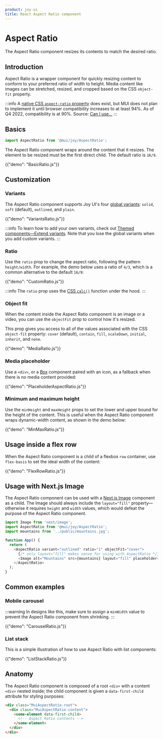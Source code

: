```yaml
---
product: joy-ui
title: React Aspect Ratio component
---
```


# Aspect Ratio

<p class="description">The Aspect Ratio component resizes its contents to match the desired ratio.</p>

## Introduction

Aspect Ratio is a wrapper component for quickly resizing content to conform to your preferred ratio of width to height.
Media content like images can be stretched, resized, and cropped based on the CSS `object-fit` property.

:::info
A [native CSS `aspect-ratio` property](https://developer.mozilla.org/en-US/docs/Web/CSS/aspect-ratio) does exist, but MUI does not plan to implement it until browser compatibility increases to at least 94%.
As of Q4 2022, compatibility is at 90%.
Source: [Can I use…](https://caniuse.com/?search=aspect-ratio)
:::

## Basics

```jsx
import AspectRatio from '@mui/joy/AspectRatio';
```

The Aspect Ratio component wraps around the content that it resizes.
The element to be resized must be the first direct child.
The default ratio is `16/9`.

{{"demo": "BasicRatio.js"}}

## Customization

### Variants

The Aspect Ratio component supports Joy UI's four [global variants](/joy-ui/main-features/global-variants/): `solid`, `soft` (default), `outlined`, and `plain`.

{{"demo": "VariantsRatio.js"}}

:::info
To learn how to add your own variants, check out [Themed components—Extend variants](/joy-ui/customization/themed-components/#extend-variants).
Note that you lose the global variants when you add custom variants.
:::

### Ratio

Use the `ratio` prop to change the aspect ratio, following the pattern `height/width`.
For example, the demo below uses a ratio of `4/3`, which is a common alternative to the default `16/9`:

{{"demo": "CustomRatio.js"}}

:::info
The `ratio` prop uses the [CSS `calc()`](https://developer.mozilla.org/en-US/docs/Web/CSS/calc) function under the hood.
:::

### Object fit

When the content inside the Aspect Ratio component is an image or a video, you can use the `objectFit` prop to control how it's resized.

This prop gives you access to all of the values associated with the CSS `object-fit` property: `cover` (default), `contain`, `fill`, `scaleDown`, `initial`, `inherit`, and `none`.

{{"demo": "MediaRatio.js"}}

### Media placeholder

Use a `<div>`, or a [Box](/system/react-box/) component paired with an icon, as a fallback when there is no media content provided:

{{"demo": "PlaceholderAspectRatio.js"}}

### Minimum and maximum height

Use the `minHeight` and `maxHeight` props to set the lower and upper bound for the height of the content.
This is useful when the Aspect Ratio component wraps dynamic-width content, as shown in the demo below:

{{"demo": "MinMaxRatio.js"}}

## Usage inside a flex row

When the Aspect Ratio component is a child of a flexbox `row` container, use `flex-basis` to set the ideal width of the content:

{{"demo": "FlexRowRatio.js"}}

## Usage with Next.js Image

The Aspect Ratio component can be used with a [Next.js Image](https://nextjs.org/docs/basic-features/image-optimization) component as a child.
The Image should always include the `layout="fill"` property—otherwise it requires `height` and `width` values, which would defeat the purpose of the Aspect Ratio component.

```js
import Image from 'next/image';
import AspectRatio from '@mui/joy/AspectRatio';
import mountains from '../public/mountains.jpg';

function App() {
  return (
    <AspectRatio variant="outlined" ratio="1" objectFit="cover">
      {/* only layout="fill" makes sense for using with AspectRatio */}
      <Image alt="Mountains" src={mountains} layout="fill" placeholder="blur" />
    </AspectRatio>
  );
}
```

## Common examples

### Mobile carousel

:::warning
In designs like this, make sure to assign a `minWidth` value to prevent the Aspect Ratio component from shrinking.
:::

{{"demo": "CarouselRatio.js"}}

### List stack

This is a simple illustration of how to use Aspect Ratio with list components:

{{"demo": "ListStackRatio.js"}}

## Anatomy

The Aspect Ratio component is composed of a root `<div>` with a content `<div>` nested inside; the child component is given a `data-first-child` attribute for styling purposes:

```html
<div class="MuiAspectRatio-root">
  <div class="MuiAspectRatio-content">
    <some-element data-first-child>
      <!-- Aspect Ratio contents -->
    </some-element>
  </div>
</div>
```
